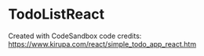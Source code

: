 # TodoListReact
Created with CodeSandbox
code credits: https://www.kirupa.com/react/simple_todo_app_react.htm
